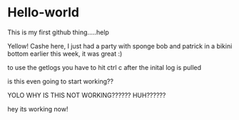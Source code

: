 # Hello-world
This is my first github thing.....help

Yellow! Cashe here, I just had a party with sponge bob and patrick in a bikini bottom earlier this week, it was great :)

to use the getlogs you have to hit ctrl c after the inital log is pulled

is this even going to start working??

YOLO WHY IS THIS NOT WORKING?????? HUH??????

hey its working now!
